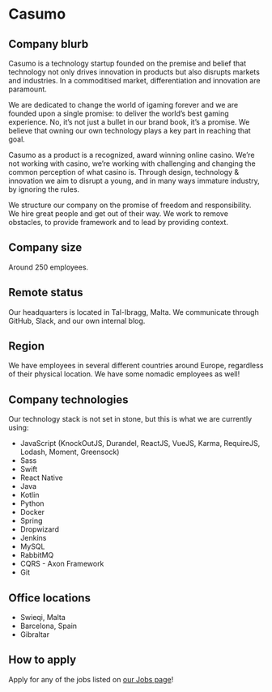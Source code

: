 # Casumo

## Company blurb

Casumo is a technology startup founded on the premise and belief that technology not only drives innovation in products but also disrupts markets and industries. In a commoditised market, differentiation and innovation are paramount.

We are dedicated to change the world of igaming forever and we are founded upon a single promise: to deliver the world’s best gaming experience. No, it’s not just a bullet in our brand book, it’s a promise. We believe that owning our own technology plays a key part in reaching that goal.

Casumo as a product is a recognized, award winning online casino. We’re not working with casino, we’re working with challenging and changing the common perception of what casino is. Through design, technology & innovation we aim to disrupt a young, and in many ways immature industry, by ignoring the rules.

We structure our company on the promise of freedom and responsibility. We hire great people and get out of their way. We work to remove obstacles, to provide framework and to lead by providing context.

## Company size

Around 250 employees.

## Remote status

Our headquarters is located in Tal-Ibragg, Malta. We communicate through GitHub, Slack, and our own internal blog.

## Region

We have employees in several different countries around Europe, regardless of their physical location. We have some nomadic employees as well!

## Company technologies

Our technology stack is not set in stone, but this is what we are currently using:
- JavaScript (KnockOutJS, Durandel, ReactJS, VueJS, Karma, RequireJS, Lodash, Moment, Greensock)
- Sass
- Swift
- React Native
- Java
- Kotlin
- Python
- Docker
- Spring
- Dropwizard
- Jenkins
- MySQL
- RabbitMQ
- CQRS - Axon Framework
- Git

## Office locations

- Swieqi, Malta
- Barcelona, Spain
- Gibraltar

## How to apply

Apply for any of the jobs listed on [our Jobs page](http://www.casumocareers.com/)!
